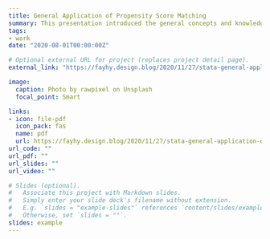 ```yaml
---
title: General Application of Propensity Score Matching
summary: This presentation introduced the general concepts and knowledge of the propensity score match, also provided some examples of the usage of this method via Stata.
tags:
- work
date: "2020-08-01T00:00:00Z"

# Optional external URL for project (replaces project detail page).
external_link: "https://fayhy.design.blog/2020/11/27/stata-general-application-of-propensity-score-matching/"

image:
  caption: Photo by rawpixel on Unsplash
  focal_point: Smart

links:
- icon: file-pdf
  icon_pack: fas
  name: pdf
  url: https://fayhy.design.blog/2020/11/27/stata-general-application-of-propensity-score-matching/
url_code: ""
url_pdf: ""
url_slides: ""
url_video: ""

# Slides (optional).
#   Associate this project with Markdown slides.
#   Simply enter your slide deck's filename without extension.
#   E.g. `slides = "example-slides"` references `content/slides/example-slides.md`.
#   Otherwise, set `slides = ""`.
slides: example
---
```

